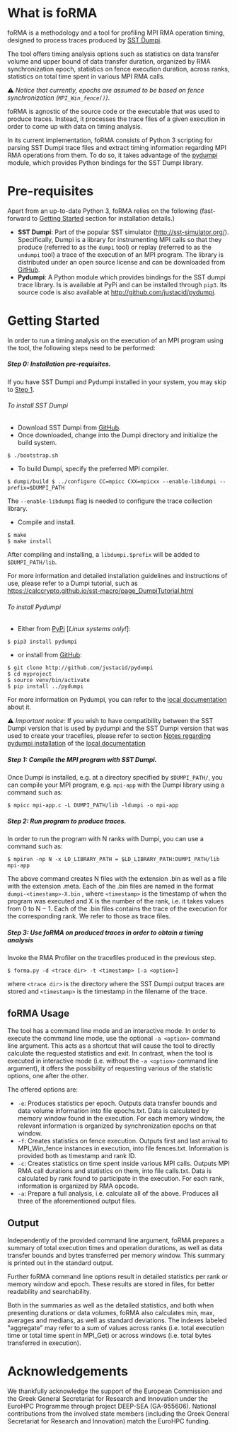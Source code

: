 # What is foRMA

foRMA is a methodology and a tool for profiling MPI RMA operation timing, designed to process traces produced by [SST Dumpi](https://github.com/justacid/pydumpi). 

The tool offers timing analysis options such as statistics on data transfer volume and upper bound of data transfer duration, organized by RMA  synchronization epoch, statistics on fence execution duration, across ranks, statistics on total time spent in various MPI RMA calls.

⚠️ _Notice that currently, epochs are assumed to be based on fence synchronization (```MPI_Win_fence()```)_.

foRMA is agnostic of the source code or the executable that was used to produce traces. Instead, it processes the trace files of a given execution in order to come up with data on timing analysis. 

In its current implementation, foRMA consists of Python 3 scripting for parsing SST Dumpi trace files and extract timing information regarding MPI RMA operations from them. To do so, it takes advantage of the [pydumpi](https://github.com/justacid/pydumpi) module, which provides Python bindings for the SST Dumpi library. 

# Pre-requisites

Apart from an up-to-date Python 3, foRMA relies on the following (fast-forward to  [Getting Started](#getting-started) section for installation details.)

* **SST Dumpi**: Part of the popular SST simulator (http://sst-simulator.org/). Specifically, Dumpi is a library for instrumenting MPI calls so that they produce (referred to as the `dumpi` tool) or replay (referred to as the `undumpi` tool) a trace of the execution of an MPI program. The library is distributed under an open source license and can be downloaded from [GitHub](https://github.com/sstsimulator/sst-dumpi). 
* **Pydumpi**: A Python module which provides bindings for the SST dumpi trace library. Is is available at PyPi and can be installed through `pip3`. Its source code is also available at http://github.com/justacid/pydumpi.


# Getting Started

In order to run a timing analysis on the execution of an MPI program using the tool, the following steps need to be performed:

##### Step 0: Installation pre-requisites.
If you have SST Dumpi and Pydumpi installed in your system, you may skip to [Step 1](#step-1).


###### To install SST Dumpi
* Download SST Dumpi from [GitHub](https://github.com/sstsimulator/sst-dumpi).
* Once downloaded, change into the Dumpi directory and initialize the build system.

```
$ ./bootstrap.sh
```
* To build Dumpi, specify the preferred MPI compiler.

```
$ dumpi/build $ ../configure CC=mpicc CXX=mpicxx --enable-libdumpi --prefix=$DUMPI_PATH
```
The `--enable-libdumpi` flag is needed to configure the trace collection library. 

* Compile and install.

```
$ make
$ make install
``` 
After compiling and installing, a `libdumpi.$prefix` will be added to `$DUMPI_PATH/lib`.

For more information and detailed installation guidelines and instructions of use, please refer to a Dumpi tutorial, such as https://calccrypto.github.io/sst-macro/page_DumpiTutorial.html

###### To install Pydumpi
* Either from [PyPi](https://pypi.org/project/pydumpi/) \[_Linux systems only!_\]: 

```
$ pip3 install pydumpi
```

* or install from [GitHub](http://github.com/justacid/pydumpi):

```
$ git clone http://github.com/justacid/pydumpi
$ cd myproject
$ source venv/bin/activate
$ pip install ../pydumpi
```

For more information on Pydumpi, you can refer to the [local documentation](doc/pydumpi.md) about it.

⚠️ _Important notice:_ If you wish to have compatibility between the SST Dumpi version that is used by pydumpi and the SST Dumpi version that was used to create your tracefiles, please refer to section [Notes regarding pydumpi installation](doc/pydumpi.md) of the [local documentation](doc/pydumpi.md#notes-regarding-pydumpi-installation)  

##### Step 1: Compile the MPI program with SST Dumpi. 

Once Dumpi is installed, e.g. at a directory specified by `$DUMPI_PATH/`, you can compile your MPI program, e.g. `mpi-app` with the Dumpi library using a command such as:

```
$ mpicc mpi-app.c -L DUMPI_PATH/lib -ldumpi -o mpi-app
```


##### Step 2: Run program to produce traces. 

In order to run the program with N ranks with Dumpi, you can use a command such as:

```
$ mpirun -np N -x LD_LIBRARY_PATH = $LD_LIBRARY_PATH:DUMPI_PATH/lib mpi-app
```
The above command creates N files with the extension .bin as well as a file with the extension .meta. Each of the .bin files are named in the format `dumpi-<timestamp>-X.bin` , where `<timestamp>` is the timestamp of when the program was executed and X is the number of the rank, i.e. it takes values from 0 to N − 1. Each of the .bin files contains the trace of the execution for
the corresponding rank. We refer to those as trace files.

##### Step 3: Use foRMA on produced traces in order to obtain a timing analysis

Invoke the RMA Profiler on the tracefiles produced in the previous step. 

```
$ forma.py -d <trace dir> -t <timestamp> [-a <option>]
```
where `<trace dir>` is the directory where the SST Dumpi output traces are stored and `<timestamp>` is the timestamp in the filename of the trace. 


## foRMA Usage

The tool has a command line mode and an interactive mode. In order to execute the command line mode, use the optional `-a <option>` command line argument. This acts as a shortcut that will cause the tool to directly calculate the requested statistics and exit. In contrast, when the tool is executed in interactive mode (i.e. without the `-a <option>` command line argument), it offers the possibility of requesting various of the statistic options, one after the other.

The offered options are:

- `-e`: Produces statistics per epoch.
Outputs data transfer bounds and data volume information into file epochs.txt. Data is calculated by memory window found in the execution. For each memory window, the relevant information is organized by synchronization epochs on that window. 
- `-f`: Creates statistics on fence execution. 
Outputs first and last arrival to MPI_Win_fence instances in execution, into file fences.txt. Information is provided both as timestamp and rank ID.  
- `-c`: Creates statistics on time spent inside various MPI calls.
Outputs MPI RMA call durations and statistics on them, into file calls.txt. Data is calculated by rank found to participate in the execution. For each rank, information is organized by RMA opcode. 
- `-a`: Prepare a full analysis, i.e. calculate all of the above. Produces all three of the aforementioned output files. 

## Output
Independently of the provided command line argument, foRMA prepares a summary of total execution times and operation durations, as well as data transfer bounds and bytes transferred per memory window. This summary is printed out in the standard output. 

Further foRMA command line options result in detailed statistics per rank or memory window and epoch. These results are stored in files, for better readability and searchability. 

Both in the summaries as well as the detailed statistics, and both when presenting durations or data volumes, foRMA also calculates min, max, averages and medians, as well as standard deviations. The indexes labeled "aggregate" may refer to a sum of values across ranks (i.e. total execution time or total time spent in MPI_Get) or across windows (i.e. total bytes transferred in execution).



# Acknowledgements

We thankfully acknowledge the support of the European Commission and the Greek General Secretariat for Research and Innovation under the EuroHPC Programme through project DEEP-SEA (GA-955606). National contributions from the involved state members (including the Greek General Secretariat for Research and Innovation) match the EuroHPC funding.
